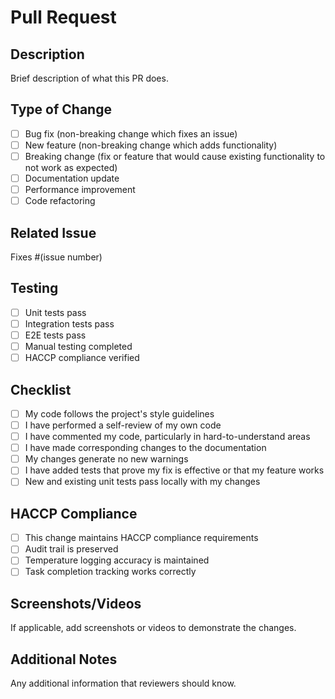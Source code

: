 # Pull Request

## Description
Brief description of what this PR does.

## Type of Change
- [ ] Bug fix (non-breaking change which fixes an issue)
- [ ] New feature (non-breaking change which adds functionality)
- [ ] Breaking change (fix or feature that would cause existing functionality to not work as expected)
- [ ] Documentation update
- [ ] Performance improvement
- [ ] Code refactoring

## Related Issue
Fixes #(issue number)

## Testing
- [ ] Unit tests pass
- [ ] Integration tests pass
- [ ] E2E tests pass
- [ ] Manual testing completed
- [ ] HACCP compliance verified

## Checklist
- [ ] My code follows the project's style guidelines
- [ ] I have performed a self-review of my own code
- [ ] I have commented my code, particularly in hard-to-understand areas
- [ ] I have made corresponding changes to the documentation
- [ ] My changes generate no new warnings
- [ ] I have added tests that prove my fix is effective or that my feature works
- [ ] New and existing unit tests pass locally with my changes

## HACCP Compliance
- [ ] This change maintains HACCP compliance requirements
- [ ] Audit trail is preserved
- [ ] Temperature logging accuracy is maintained
- [ ] Task completion tracking works correctly

## Screenshots/Videos
If applicable, add screenshots or videos to demonstrate the changes.

## Additional Notes
Any additional information that reviewers should know.